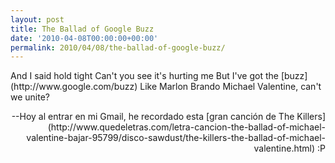 ```yaml
---
layout: post
title: The Ballad of Google Buzz
date: '2010-04-08T00:00:00+00:00'
permalink: 2010/04/08/the-ballad-of-google-buzz/
---
```

<p class="chorus">And I said hold tight
Can't you see it's hurting me
But I've got the [buzz](http://www.google.com/buzz)
Like Marlon Brando
Michael Valentine, can't we unite?</p><p align="right">--Hoy al entrar en mi Gmail, he recordado esta [gran canción de The Killers](http://www.quedeletras.com/letra-cancion-the-ballad-of-michael-valentine-bajar-95799/disco-sawdust/the-killers-the-ballad-of-michael-valentine.html) :P</p>
